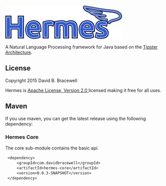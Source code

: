 ![Hermes](https://github.com/dbracewell/hermes/blob/gh-pages/images/hermes.png)

A Natural Language Processing framework for Java based on the [Tipster Architecture](http://cs.nyu.edu/cs/faculty/grishman/tipster.html).

## License
Copyright 2015 David B. Bracewell

Hermes is [Apache License, Version 2.0 ](LICENSE) licensed making it free for all uses.

## Maven
If you use maven, you can get the latest release using the following dependency:

### Hermes Core
The core sub-module contains the basic api.
```
 <dependency>
     <groupId>com.davidbracewell</groupId>
     <artifactId>hermes-core</artifactId>
     <version>0.0.3-SNAPSHOT</version>
 </dependency>
```
